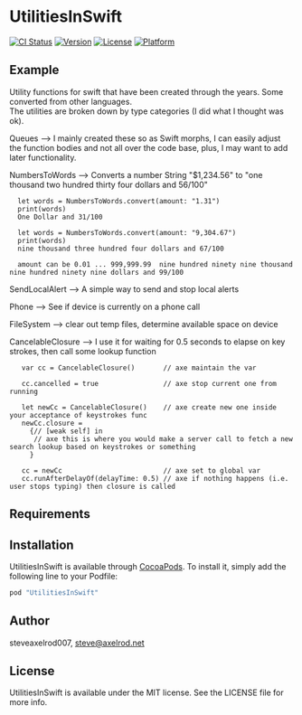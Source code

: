 # UtilitiesInSwift

[![CI Status](http://img.shields.io/travis/steveaxelrod007/UtilitiesInSwift.svg?style=flat)](https://travis-ci.org/steveaxelrod007/UtilitiesInSwift)
[![Version](https://img.shields.io/cocoapods/v/UtilitiesInSwift.svg?style=flat)](http://cocoapods.org/pods/UtilitiesInSwift)
[![License](https://img.shields.io/cocoapods/l/UtilitiesInSwift.svg?style=flat)](http://cocoapods.org/pods/UtilitiesInSwift)
[![Platform](https://img.shields.io/cocoapods/p/UtilitiesInSwift.svg?style=flat)](http://cocoapods.org/pods/UtilitiesInSwift)

## Example
Utility functions for swift that have been created through the years.  Some converted from other languages.  
The utilities are broken down by type categories (I did what I thought was ok).

Queues --> I mainly created these so as Swift morphs, I can easily adjust the function bodies and not all over the code base, plus, I may want to add later functionality.

NumbersToWords --> Converts a number String "$1,234.56" to "one thousand two hundred thirty four dollars and 56/100"

      let words = NumbersToWords.convert(amount: "1.31") 
      print(words)
      One Dollar and 31/100
      
      let words = NumbersToWords.convert(amount: "9,304.67") 
      print(words)
      nine thousand three hundred four dollars and 67/100
      
      amount can be 0.01 ... 999,999.99  nine hundred ninety nine thousand nine hundred ninety nine dollars and 99/100

SendLocalAlert --> A simple way to send and stop local alerts              

Phone --> See if device is currently on a phone call

FileSystem --> clear out temp files, determine available space on device             

CancelableClosure --> I use it for waiting for 0.5 seconds to elapse on key strokes, then call some lookup function

       var cc = CancelableClosure()       // axe maintain the var
       
       cc.cancelled = true                // axe stop current one from running
        
       let newCc = CancelableClosure()    // axe create new one inside your acceptance of keystrokes func 
       newCc.closure =
         {// [weak self] in
          // axe this is where you would make a server call to fetch a new search lookup based on keystrokes or something
         }

       cc = newCc                         // axe set to global var 
       cc.runAfterDelayOf(delayTime: 0.5) // axe if nothing happens (i.e. user stops typing) then closure is called
       


## Requirements

## Installation

UtilitiesInSwift is available through [CocoaPods](http://cocoapods.org). To install
it, simply add the following line to your Podfile:

```ruby
pod "UtilitiesInSwift"
```

## Author

steveaxelrod007, steve@axelrod.net

## License

UtilitiesInSwift is available under the MIT license. See the LICENSE file for more info.
